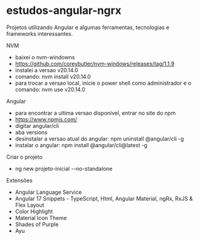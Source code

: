 # estudos-angular-ngrx
Projetos utilizando Angular e algumas ferramentas, tecnologias e frameworks interessantes.

NVM

- baixei o nvm-windowns
- https://github.com/coreybutler/nvm-windows/releases/tag/1.1.9
- instalei a versao v20.14.0
- comando: nvm install v20.14.0
- para trocar a versao local, inicie o power shell como administrador e o comando: nvm use v20.14.0

Angular

- para encontrar a ultima versao disponivel, entrar no site do npm
- https://www.npmjs.com/
- digitar angular/cli 
- aba versions
- desinstalar a versao atual do angular:  npm uninstall @angular/cli -g
- instalar o angular: npm install @angular/cli@latest -g

Criar o projeto

- ng new projeto-inicial --no-standalone


Extensões
- Angular Language Service
- Angular 17 Snippets - TypeScript, Html, Angular Material, ngRx, RxJS & Flex Layout
- Color Highlight
- Material Icon Theme
- Shades of Purple
- Ayu


